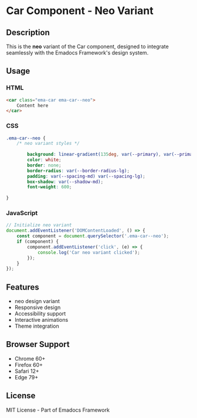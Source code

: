 # Car Component - Neo Variant

## Description
This is the **neo** variant of the Car component, designed to integrate seamlessly with the Emadocs Framework's design system.

## Usage

### HTML
```html
<car class="ema-car ema-car--neo">
    Content here
</car>
```

### CSS
```css
.ema-car--neo {
    /* neo variant styles */
    
        background: linear-gradient(135deg, var(--primary), var(--primary-dark));
        color: white;
        border: none;
        border-radius: var(--border-radius-lg);
        padding: var(--spacing-md) var(--spacing-lg);
        box-shadow: var(--shadow-md);
        font-weight: 600;
    
}
```

### JavaScript
```javascript
// Initialize neo variant
document.addEventListener('DOMContentLoaded', () => {
    const component = document.querySelector('.ema-car--neo');
    if (component) {
        component.addEventListener('click', (e) => {
            console.log('Car neo variant clicked');
        });
    }
});
```

## Features
- neo design variant
- Responsive design
- Accessibility support
- Interactive animations
- Theme integration

## Browser Support
- Chrome 60+
- Firefox 60+
- Safari 12+
- Edge 79+

## License
MIT License - Part of Emadocs Framework
